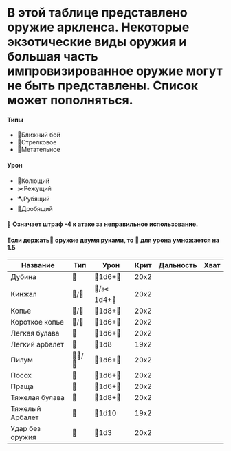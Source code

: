 # В этой таблице представлено оружие аркленса. Некоторые экзотические виды оружия и большая часть импровизированное оружие могут не быть представлены. Список может пополняться.
#### Типы
+ 🔪Ближний бой
+ 🏹Стрелковое
+ 🥏Метательное
#### Урон
+ 📌Колющий
+ ✂️Режущий
+ 🪓Рубящий
+ 🥌Дробящий
#### 🔽 Означает штраф -4 к атаке за неправильное использование.  
#### Если держать🔪 оружие двумя руками, то 💪 для урона умножается на 1.5

Название        | Тип        | Урон         | Крит  | Дальность | Хват |
---             | ---        | ---          | ---   | ---       | ---
Дубина          | 🔪         | 🥌1d6+💪    | 20x2  |
Кинжал          | 🔪/🥏     | 📌/✂️1d4+💪 | 20x2  |
Копье           | 🔪/🥏     | 📌1d8+💪    | 20x2  |
Короткое копье  | 🔪/🥏     | 📌1d6+💪    | 20x2  |
Легкая булава   | 🔪         | 🥌1d6+💪    | 20x2  |
Легкий арбалет  | 🏹         | 📌1d8       | 19x2  |
Пилум           | 🔪🔽/🥏   | 📌1d6+💪    | 20x2  |
Посох           | 🔪         | 🥌1d6+💪    | 20x2  |
Праща           | 🏹         | 🥌1d6+💪    | 20x2  |
Тяжелая булава  | 🔪         | 🥌1d8+💪    | 20x2  |
Тяжелый Арбалет | 🏹         | 📌1d10       | 19x2 |
Удар без оружия | 🔪         | 🥌1d3        | 20x2 |
